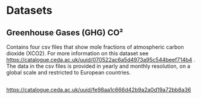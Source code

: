 # Datasets

## Greenhouse Gases (GHG) CO²

Contains four csv files that show mole fractions 
of atmospheric carbon dioxide (XCO2).
For more information on this dataset see 
https://catalogue.ceda.ac.uk/uuid/070522ac6a5d4973a95c544beef714b4 .
The data in the csv files is provided in yearly and monthly resolution,
on a global scale and restricted to European countries. 


## 
  https://catalogue.ceda.ac.uk/uuid/fe98aa1c666d42b9a2a0d19a72bb8a36 